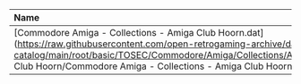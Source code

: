 |Name|Size|
|:---|---:|
|[Commodore Amiga - Collections - Amiga Club Hoorn.dat](https://raw.githubusercontent.com/open-retrogaming-archive/dat-catalog/main/root/basic/TOSEC/Commodore/Amiga/Collections/Amiga Club Hoorn/Commodore Amiga - Collections - Amiga Club Hoorn.dat)|13482|
